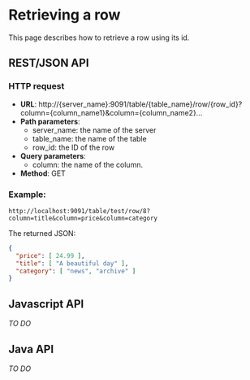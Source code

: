 # Retrieving a row

This page describes how to retrieve a row using its id.

## REST/JSON API

### HTTP request

- **URL**: http://{server_name}:9091/table/{table_name}/row/{row_id}?column={column_name1}&column={column_name2}...
- **Path parameters**:
    - server_name: the name of the server
    - table_name: the name of the table
    - row_id: the ID of the row
- **Query parameters**:
    - column: the name of the column.
- **Method**: GET

### Example:

    http://localhost:9091/table/test/row/8?column=title&column=price&column=category

The returned JSON:

```json
{
  "price": [ 24.99 ],
  "title": [ "A beautiful day" ],
  "category": [ "news", "archive" ]
}
```

## Javascript API

_TO DO_

## Java API

_TO DO_